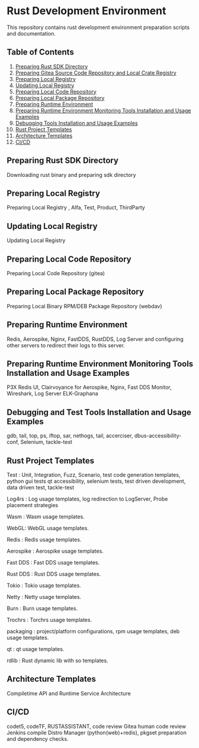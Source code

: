 # Rust Development Environment
This repository contains rust development environment preparation scripts and documentation.

## Table of Contents

1. [Preparing Rust SDK Directory](doc/01.preparing-rust-sdk-directory/)
2. [Preparing Gitea Source Code Repository and Local Crate Registry ](doc/02.preparing-local-source-code-repository-and-local-crate-registry/)  
2. [Preparing Local Registry](#preparing-local-registry)
3. [Updating Local Registry](#updating-local-registry)
4. [Preparing Local Code Repository](#preparing-local-code-repository)
5. [Preparing Local Package Repository](#preparing-local-package-repository)
6. [Preparing Runtime Environment](#preparing-runtime-environment)
7. [Preparing Runtime Environment Monitoring Tools Installation and Usage Examples](#Preparing-Runtime-Environment-Monitoring-Tools-Installation-and-Usage-Examples)
8. [Debugging Tools Installation and Usage Examples](#Debugging-Tools-Installation-and-Usage-Examples)
9. [Rust Project Templates](#Rust-Project-Templates)
10. [Architecture Templates](#Architecture-Templates)
9. [CI/CD](#ci-cd)


## Preparing Rust SDK Directory
Downloading rust binary and preparing sdk directory

## Preparing Local Registry
Preparing Local Registry , Alfa, Test, Product, ThirdParty

## Updating Local Registry
Updating Local Registry

## Preparing Local Code Repository
Preparing Local Code Repository (gitea)

## Preparing Local Package Repository
Preparing Local Binary RPM/DEB Package Repository (webdav)

## Preparing Runtime Environment
Redis, Aerospike, Nginx, FastDDS, RustDDS, Log Server and configuring other servers to redirect their logs to  this server.

## Preparing Runtime Environment Monitoring Tools Installation and Usage Examples
P3X Redis UI, Clairvoyance for Aerospike, Nginx, Fast DDS Monitor, Wireshark, Log Server ELK-Graphana

## Debugging and Test Tools Installation and Usage Examples
gdb, tail, top, ps, iftop, sar, nethogs, tail, accerciser, dbus-accessibility-conf, Selenium, tackle-test
 
## Rust Project Templates
Test : Unit, Integration, Fuzz, Scenario, test code generation templates, python gui tests qt accessibility, selenium tests, test driven development, data driven test, tackle-test

Log4rs : Log usage templates, log redirection to LogServer, Probe placement strategies 

Wasm : Wasm usage templates.

WebGL: WebGL usage templates.

Redis : Redis usage templates.

Aerospike : Aerospike usage templates.

Fast DDS : Fast DDS usage templates.

Rust DDS : Rust DDS usage templates.

Tokio : Tokio usage templates.

Netty : Netty usage templates.

Burn : Burn usage templates.

Trochrs : Torchrs usage templates.

packaging : project/platform configurations, rpm usage templates, deb usage templates.

qt : qt usage templates.

rdlib : Rust dynamic lib with so templates.

## Architecture Templates
Compiletime API and Runtime Service Architecture 

## CI/CD
codet5, codeTF, RUSTASSISTANT,  code review
Gitea human code review
Jenkins compile
Distro Manager (python(web)+redis), pkgset preparation and dependency checks.





